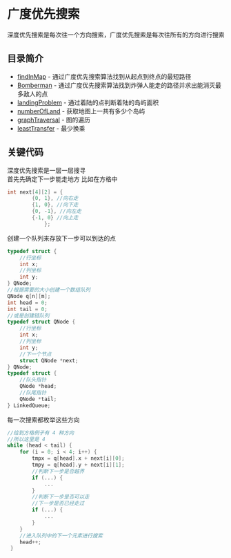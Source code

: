 # 广度优先搜索 
深度优先搜索是每次往一个方向搜索，广度优先搜索是每次往所有的方向进行搜索
## 目录简介
* [findInMap](https://github.com/Like-Drinking-water/algorithms/tree/master/breadthFirstSearch/findInMap) - 通过广度优先搜索算法找到从起点到终点的最短路径
* [Bomberman](https://github.com/Like-Drinking-water/algorithms/tree/master/breadthFirstSearch/Bomberman) - 通过广度优先搜索算法找到炸弹人能走的路径并求出能消灭最多敌人的点
* [landingProblem](https://github.com/Like-Drinking-water/algorithms/tree/master/breadthFirstSearch/landingProblem) - 通过着陆的点判断着陆的岛屿面积
* [numberOfLand](https://github.com/Like-Drinking-water/algorithms/tree/master/breadthFirstSearch/numberOfLand) - 获取地图上一共有多少个岛屿
* [graphTraversal](https://github.com/Like-Drinking-water/algorithms/tree/master/breadthFirstSearch/graphTraversal) - 图的遍历
* [leastTransfer](https://github.com/Like-Drinking-water/algorithms/tree/master/breadthFirstSearch/leastTransfer) - 最少换乘
## 关键代码
深度优先搜索是一层一层搜寻  
首先先确定下一步能走地方
比如在方格中
``` c
int next[4][2] = {
	    {0, 1}, //向右走 
	    {1, 0}, //向下走 
	    {0, -1}, //向左走 
	    {-1, 0} //向上走 
			}; 
```
创建一个队列来存放下一步可以到达的点
``` c
typedef struct {
    //行坐标
    int x;
    //列坐标
    int y;
} QNode;
//根据需要的大小创建一个数组队列
QNode q[n][m];
int head = 0;
int tail = 0;
//或是创建链队列
typedef struct QNode {
    //行坐标
    int x;
    //列坐标
    int y;
    //下一个节点
    struct QNode *next;
} QNode;
typedef struct {
    //队头指针
    QNode *head;
    //队尾指针
    QNode *tail;
} LinkedQueue;
```
每一次搜索都枚举这些方向
``` c
//给到方格例子有 4 种方向
//所以这里是 4
while (head < tail) {
    for (i = 0; i < 4; i++) {
        tmpx = q[head].x + next[i][0];
        tmpy = q[head].y + next[i][1];
        //判断下一步是否越界
        if (...) {
            ...
        }
        //判断下一步是否可以走
        //下一步是否已经走过
        if (...) {
            ...
        }
    }
    //进入队列中的下一个元素进行搜索
    head++;
 }
```